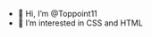 - 👋 Hi, I’m @Toppoint11
- 👀 I’m interested in CSS and HTML

<!---
Toppoint11/Toppoint11 is a ✨ special ✨ repository because its `README.md` (this file) appears on your GitHub profile.
You can click the Preview link to take a look at your changes.
--->
